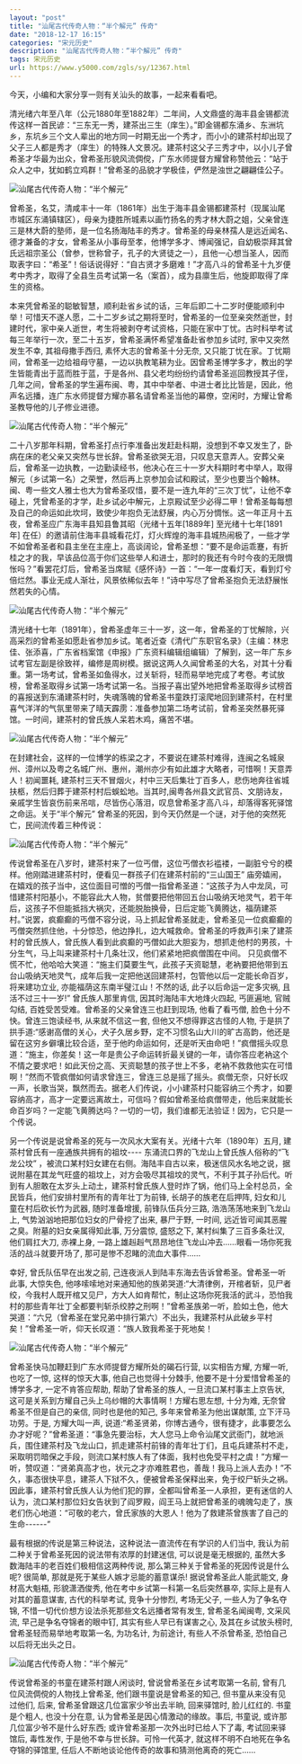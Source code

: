```yaml
---
layout: "post"
title: "汕尾古代传奇人物：“半个解元” 传奇"
date: "2018-12-17 16:15"
categories: "宋元历史"
description: "汕尾古代传奇人物：“半个解元” 传奇"
tags: 宋元历史
url: https://www.y5000.com/zgls/sy/12367.html
---
```






今天，小编和大家分享一则有关汕头的故事，一起来看看吧。

清光绪六年至八年（公元1880年至1882年）二年间，人文鼎盛的海丰县金锡都流传这样一首民谚：“三东无一秀，建茶出三生（庠生）。”即金锡都东涌乡、东洲坑乡，东坑乡三个文人辈出的地方同一时期无出一个秀才，而小小的建茶村却出现了父子三人都是秀才（庠生）的特殊人文景况。建茶村这父子三秀才中，以小儿子曾希圣才华最为出众，曾希圣形貌风流倜傥，广东水师提督方耀曾称赞他云：“站于众人之中，犹如鹤立鸡群！”曾希圣的品貌才学极佳，俨然是浊世之翩翩佳公子。

![汕尾古代传奇人物：“半个解元”](/uploads/allimg/170206/6-1F20611535Y05.JPG)

曾希圣，名艾，清咸丰十一年（1861年）出生于海丰县金锡都建茶村（现属汕尾市城区东涌镇辖区），母亲为捷胜所城素以画竹扬名的秀才林大蔚之姐，父亲曾连三是林大蔚的塾师，是一位名扬海陆丰的秀才。曾希圣的母亲林孺人是远近闻名、德才兼备的才女，曾希圣从小事母至孝，他博学多才、博闻强记，自幼极崇拜其曾氏远祖宗圣公（曾参，世称曾子，孔子的大贤徒之一），且他一心想当圣人，因而取表字曰：“希圣”！俗话说得好：“自古贤才多磨难！”才高八斗的曾希圣十九岁便考中秀才，取得了全县生员考试第一名（案首），成为县廪生后，他旋即取得了庠生的资格。

本来凭曾希圣的聪敏智慧，顺利赴省乡试的话，三年后即二十二岁时便能顺利中举！可惜天不遂人愿，二十二岁乡试之期将至时，曾希圣的一位至亲突然逝世，封建时代，家中亲人逝世，考生将被剥夺考试资格，只能在家中丁忧。古时科举考试每三年举行一次，至二十五岁，曾希圣满怀希望准备赴省参加乡试时,
家中又突然发生不幸, 其祖母撒手西归, 素怀大志的曾希圣十分无奈,
又只能丁忧在家。丁忧期间，曾希圣一边给祖母守墓，一边以执教笔耕为业。因曾希圣博学多才，教出的学生皆能青出于蓝而胜于蓝，于是各州、县父老均纷纷约请曾希圣巡回教授其子侄，几年之间，曾希圣的学生遍布闽、粤，其中中举者、中进士者比比皆是，因此，他声名远播，连广东水师提督方耀亦慕名请曾希圣当他的幕僚，空闲时，方耀让曾希圣教导他的儿子修业进德。

![汕尾古代传奇人物：“半个解元”](/uploads/allimg/170206/6-1F206115442232.JPG)

二十八岁那年科期，曾希圣打点行李准备出发赶赴科期，没想到不幸又发生了，卧病在床的老父亲又突然与世长辞。曾希圣欲哭无泪，只叹息天意弄人。安葬父亲后，曾希圣一边执教，一边勤读经书，他决心在三十一岁大科期时考中举人，取得解元（乡试第一名）之荣誉，然后再上京参加会试和殿试，至少也要当个翰林。闽、粤一些文人雅士也大为曾希圣叹惜，要不是一连九年的“三次丁忧”，让他不幸碰上，凭曾希圣的才学，赴乡试必中解元，上京殿试至少必得二甲！曾希圣每每想及自己的命运如此坎坷，致使少年抱负无法舒展，内心万分惆怅。这一年正月十五夜，曾希圣应广东海丰县知县鲁其昭（光绪十五年[1889年]
至光绪十七年[1891年]
在任）的邀请前住海丰县城看花灯，灯火辉煌的海丰县城热闹极了，一些才学不如曾希圣者和县主坐在主座上，高谈阔论，曾希圣想：“要不是命运乖蹇，有折桂之才的我，早该品位高于你们这些举人和进士，那时的我还有今时今夜的无限惆怅吗？”看罢花灯后，曾希圣当席赋《感怀诗》一首：“一年一度看灯天，看到灯兮倍烂然。事业无成人渐壮，风景依稀似去年！”诗中写尽了曾希圣抱负无法舒展怅然若失的心情。

![汕尾古代传奇人物：“半个解元”](/uploads/allimg/170206/6-1F206115542U2.JPG)

清光绪十七年（1891年），曾希圣虚年三十一岁，这一年，曾希圣的丁忧解除，兴高采烈的曾希圣如愿赴省参加乡试。笔者近查《清代广东职官名录》（主编：林忠佳、张添喜，广东省档案馆《申报》广东资料编辑组编辑）了解到，这一年广东乡试考官左副是徐致祥，编修是周树模。据说这两人久闻曾希圣的大名，对其十分看重。第一场考试，曾希圣如鱼得水，过关斩将，轻而易举地完成了考卷。考试放榜，曾希圣取得乡试第一场考试第一名。当报子喜出望外地把曾希圣取得乡试榜首的喜报送到东涌建茶村时，失魂落魄的曾希圣书童跌打滚爬地回到建茶村，在村里喜气洋洋的气氛里带来了晴天霹雳：准备参加第二场考试前，曾希圣突然暴死驿馆。一时间，建茶村的曾氏族人呆若木鸡，痛苦不堪。

![汕尾古代传奇人物：“半个解元”](/uploads/allimg/170206/6-1F206115624232.JPG)

在封建社会，这样的一位博学的栋梁之才，不要说在建茶村难得，连闽之名城泉州、漳州以及粤之名城广州、惠州，潮州亦少有如此雄才大略者，可惜啊！天意弄人！初闻噩耗,
建茶村三天不冒烟火，村中三天后集壮丁百多人，悲伤地奔往省城扶柩，然后归葬于建茶村村后蜈蚣地。当其时,闽粤各州县文武官员、文朋诗友，亲戚学生皆哀伤前来吊唁，尽皆伤心落泪，叹息曾希圣才高八斗，却落得客死驿馆之命运。关于“半个解元”
曾希圣的死因，到今天仍然是一个谜，对于他的突然死亡，民间流传着三种传说：

![汕尾古代传奇人物：“半个解元”](/uploads/allimg/170206/6-1F206130SKQ.JPG)

传说曾希圣在八岁时，建茶村来了一位丐僧，这位丐僧衣衫褴褛，一副脏兮兮的模样。他刚踏进建茶村时，便看见一群孩子们在建茶村前的“三山国王”
庙旁嬉闹，在嬉戏的孩子当中，这位面目可憎的丐僧一指曾希圣道：“这孩子为人中龙凤，可惜建茶村阳基小，不能容此大人物，贫僧要把他带回五台山吸纳天地灵气，若干年后，这孩子不但能抵挡大祸灾，还能脱胎换骨，日后定能飞黄腾达，福荫建茶村。”说罢，疯癫癫的丐僧不容分说，马上抓起曾希圣就走，曾希圣见一位疯癫癫的丐僧突然抓住他，十分惊恐，他边挣扎，边大喊救命。曾希圣的呼救声引来了建茶村的曾氏族人，曾氏族人看到此疯癫的丐僧如此大胆妄为，想抓走他村的男孩，十分生气，马上叫来建茶村十几条壮汉，他们紧紧地把疯僧围在中间。
只见疯僧不慌不忙，他哈哈大笑道：“施主们莫要生气，此孩子天资聪慧，老衲要把他带到五台山吸纳天地灵气，成年后我一定把他送回建茶村，包管他以后一定能长命百岁，将来建功立业,
亦能福荫这东南半璧江山！不然的话, 此子以后命运一定多灾祸, 且活不过三十一岁!” 曾氏族人那里肯信, 因其时海陆丰大地烽火四起, 丐匪遍地, 官贼勾结,
百姓受苦受难。曾希圣的父亲曾连三也赶到现场, 他看了看丐僧, 脸色十分不快。曾连三饱读经书, 从来就不信这一套, 但他又不想得罪这古怪的人物,
于是拱了拱手道:“感谢高僧的关心，犬子久居乡野，定不习惯名山大川的旷古高韵，他还是留在这穷乡僻壤比较合适，至于他旳命运如何，还是听天由命吧！”疯僧摇头叹息道：“施主，你差矣！这一年是贵公子命运转折最关键的一年，请你答应老衲这个不情之要求吧！如此天份之高、天资聪慧的孩子世上不多，老衲不救救他实在可惜啊！”然而不管疯僧如何请求曾连三，曾连三总是摇了摇头。疯僧无奈，只好长叹一声，长歌当哭，飘然而去。据老人们传说，小小建茶村只能容纳三个秀才，如要容纳高才，高才一定要远离故土，可信吗？假如曾希圣给疯僧带走，他后来就能长命百岁吗？一定能飞黄腾达吗？一切的一切，我们谁都无法验证！因为，它只是一个传说。

另一个传说是说曾希圣的死与一次风水大案有关。光绪十六年（1890年）五月, 建茶村曾氏有一座通族共拥有的祖坟----
东涌流口界的飞龙山上曾氏族人俗称的“飞龙公坟”
，被流口某村妇女建在右侧。海陆丰自古以来，极迷信风水名地之说，据说附墓在其龙气旺盛的祖坟上，对方会吸尽其祖坟的灵气，不利于其子孙后代。听到有人胆敢在太岁头上动土，建茶村曾氏族人登时炸了锅，他们马上全村总员，全民皆兵，他们安排村里所有的青年壮丁为前锋,
长胡子的族老在后押阵, 妇女和儿童在村后砍长竹为武器, 随时准备增援, 前锋队伍兵分三路, 浩浩荡荡地来到飞龙山上, 气势汹汹地把那位妇女的尸骨挖了出来,
暴尸于野, 一时间, 远近皆可闻其恶腥之臭。附墓的妇女亲属得知此事, 万分震惊, 盛怒之下, 某村纠集了三百多条壮汉, 他们肩扛大刀, 赤裸上身,
一路上雄赳赳气昂昂地住飞龙山冲去……眼看一场你死我活的战斗就要开场了, 那可是惨不忍睹的流血大事件……

幸好, 曾氏队伍早在出发之前, 己连夜派人到陆丰东海去告诉曾希圣。曾希圣一听此事, 大惊失色,
他哆嗦嗦地对来通知他的族弟哭道:“大清律例，开棺者斩，见尸者绞，今我村人既开棺又见尸，方大人如肯帮忙，制止这场你死我活的武斗，恐怕我村的那些青年壮丁全都要判斩杀绞脖之刑啊！”曾希圣族弟一听，脸如土色，他大哭道：“六兄（曾希圣在堂兄弟中排行第六）不出头，我建茶村从此破乡平村矣！”曾希圣一听，仰天长叹道：“族人致我希圣于死地矣！

![汕尾古代传奇人物：“半个解元”](/uploads/allimg/170206/6-1F206130954559.JPG)

曾希圣快马加鞭赶到广东水师提督方耀所处的碣石行营, 以实相告方耀, 方耀一听, 也吃了一惊, 这样的惊天大事, 他自己也觉得十分棘手,
他要不是十分爱惜曾希圣的博学多才, 一定不肯答应帮助, 帮助了曾希圣的族人, 一旦流口某村事主上京告状,
这可是关系到方耀自己头上乌纱帽的大事情啊！方耀右思左想, 十分为难, 无奈曾希圣不但是自己的亲信, 同时也是他的知己, 多年来曾希圣为他出谋献策,
立下汗马功劳。于是, 方耀大叫一声,
说道:“希圣贤弟，你博古通今，很有捷才，此事要怎么办才好呢？”曾希圣道：“事急先要治标，大人您马上命令汕尾文武衙门，就地派兵，围住建茶村及飞龙山口，抓走建茶村前锋的青年壮丁们，且屯兵建茶村不走，采取明罚暗保之手段，则流口某村族人有了体面，我村也免受平村之虞！”方耀一听，赞叹道：“贤弟真高才也，状元之才亦难胜君也，善哉！我马上派人去办！”不久，事态很快平息，建茶人下狱不久，便被曾希圣保释出来，免于绞尸斩头之祸。因此事，建茶村曾氏族人认为他们犯的罪，全都叫曾希圣一人承担，更有迷信的人认为，流口某村那位妇女告状到了阎罗殿，阎王马上就把曾希圣的魂魄勾走了，族老们伤心地道：“可敬的老六，曾氏家族的大恩人！他为了救建茶曾族害了自己的生命------”

最有根据的传说是第三种说法，这种说法一直流传在有学识的人们当中, 我认为前二种关于曾希圣死因的说法带有浓厚的封建迷信, 可以说是毫无根据的,
虽然大多数海陆丰的老百姓们极相信这两种传说, 那么第三种关于曾希圣的死因传说是什么呢? 很简单, 那就是死于某些人嫉才忌能的蓄意谋杀!
据说曾希圣此人能武能文, 身材高大魁梧, 形貌潇洒俊秀, 他在考中乡试第一科第一名后突然暴卒, 实际上是有人对其的蓄意谋害, 古代的科举考试,
竞争十分惨烈, 考场无父子, 一些人为了争名夺锦, 不惜一切代价想方设法杀死那些文名远播者常有发生, 曾希圣名闻闽粤, 文采风流,
早己是争名夺锦者的眼中钉, 其实有些人早已有谋害之心, 及其在乡试放头榜时, 曾希圣轻而易举地考取第一名, 为功名计, 为前途计, 有些人不杀曾希圣,
恐怕自己以后将无出头之日。

![汕尾古代传奇人物：“半个解元”](/uploads/allimg/170206/6-1F206131035356.JPG)

传说曾希圣的书童在建茶村跟人闲谈时, 曾说曾希圣在乡试考取第一名前, 曾有几位风流倜傥的人物找上曾希圣, 他们跟书童说是曾希圣的知己,
但书童从来没有见过他们, 后来, 曾希圣曾跟这几位富家少爷出去半晌, 回来驿馆时, 脸儿红红的. 书童是个粗人, 也没十分在意,
认为曾希圣是因心情激动的缘故。事后, 书童说, 或许那几位富少爷不是什么好东西; 或许曾希圣那一次外出时已给人下了毒, 考试回来驿馆后, 毒性发作,
于是他不幸与世长辞。可怜一代英才, 就这样不明不白地死在争名夺锦的驿馆里, 任后人不断地谈论他传奇的故事和猜测他离奇的死亡……
